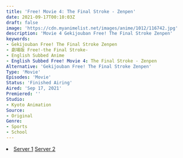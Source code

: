 ```yaml
---
title: 'Free! Movie 4: The Final Stroke - Zenpen'
date: 2021-09-17T00:10:03Z
draft: false
image: 'https://cdn.myanimelist.net/images/anime/1012/116742.jpg'
description: 'Movie 4 Gekijouban Free! The Final Stroke Zenpen'
keywords:
- Gekijouban Free! The Final Stroke Zenpen
- 劇場版 Free!-the Final Stroke-
- English Subbed Anime
- English Subbed Free! Movie 4: The Final Stroke - Zenpen
Alternative: 'Gekijouban Free! The Final Stroke Zenpen'
Type: 'Movie'
Episodes: 'Movie'
Status: 'Finished Airing'
Aired: 'Sep 17, 2021'
Premiered: ''
Studio:
- Kyoto Animation
Source:
- Original
Genre:
- Sports
- School
---
```


<div class="bc-1 d-g p-5">
<li class="d-g gg-5 gtc-e">
  <a id="allvideo" href="#" data-video="//embed.hugonime.repl.co/videokf.php?id=FreeTheFinalStroke/Free! Movie 4 The Final Stroke 01" rel=nofollow">Server 1</a>
  <a id="allvideo" href="#" data-video="//embed.hugonime.repl.co/videogd.php?id=JVjkVj50uLtE95VkhHMobfaglstzPuU5" rel=nofollow">Server 2</a>
</li>
</div>
